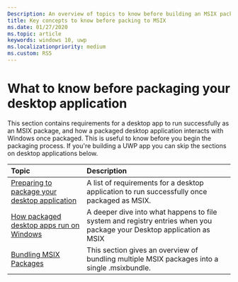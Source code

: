 ```yaml
---
Description: An overview of topics to know before building an MSIX package
title: Key concepts to know before packing to MSIX
ms.date: 01/27/2020
ms.topic: article
keywords: windows 10, uwp
ms.localizationpriority: medium
ms.custom: RS5
---
```


# What to know before packaging your desktop application

This section contains requirements for a desktop app to run successfully as an MSIX package, and how a packaged desktop application interacts with Windows once packaged. This is useful to know before you begin the packaging process. If you're building a UWP app you can skip the sections on desktop applications below.

|Topic| Description |
|:---|:---|
|[Preparing to package your desktop application](desktop-to-uwp-prepare.md)| A list of requirements for a desktop application  to run successfully  once packaged as MSIX. |
|[How packaged desktop apps run on Windows](desktop-to-uwp-behind-the-scenes.md)| A deeper dive into what happens to file system and registry entries when you package your Desktop application as MSIX |
|[Bundling MSIX Packages](../package/bundling-overview.md)| This section gives an overview of bundling multiple MSIX packages into a single .msixbundle.|